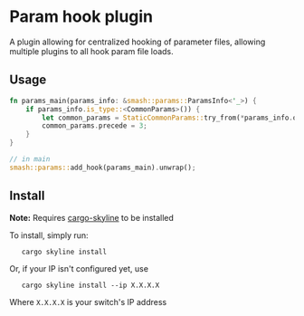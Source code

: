 # Param hook plugin

A plugin allowing for centralized hooking of parameter files, allowing multiple plugins to all hook param file loads.


## Usage
```rust
fn params_main(params_info: &smash::params::ParamsInfo<'_>) {
    if params_info.is_type::<CommonParams>()) {
        let common_params = StaticCommonParams::try_from(*params_info.object_ptr).unwrap();
        common_params.precede = 3;
    }
}

// in main
smash::params::add_hook(params_main).unwrap();
```

## Install

**Note:** Requires [cargo-skyline](https://github.com/jam1garner/cargo-skyline) to be installed

To install, simply run:

```
   cargo skyline install
```

Or, if your IP isn't configured yet, use
```
   cargo skyline install --ip X.X.X.X
```
Where `X.X.X.X` is your switch's IP address